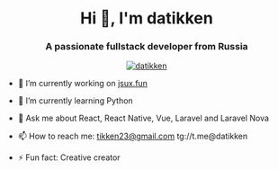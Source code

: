 <h1 align="center">Hi 👋, I'm datikken</h1>
<h3 align="center">A passionate fullstack developer from Russia</h3>

<p align="center"><a href="https://github.com/datikken/github-profile-trophy"><img src="https://github-profile-trophy.vercel.app/?username=datikken" alt="datikken" /></a></p>

- 🔭  I’m currently working on <a target="blank" href="https://jsux.fun">jsux.fun</a>

- 🌱  I’m currently learning Python

- 💬  Ask me about React, React Native, Vue, Laravel and Laravel Nova

- 📫  How to reach me: tikken23@gmail.com tg://t.me@datikken

- ⚡   Fun fact: Creative creator
